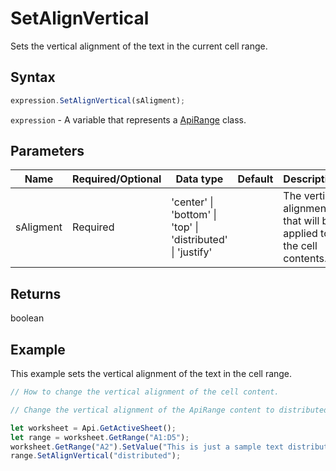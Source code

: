 # SetAlignVertical

Sets the vertical alignment of the text in the current cell range.

## Syntax

```javascript
expression.SetAlignVertical(sAligment);
```

`expression` - A variable that represents a [ApiRange](../ApiRange.md) class.

## Parameters

| **Name** | **Required/Optional** | **Data type** | **Default** | **Description** |
| ------------- | ------------- | ------------- | ------------- | ------------- |
| sAligment | Required | 'center' \| 'bottom' \| 'top' \| 'distributed' \| 'justify' |  | The vertical alignment that will be applied to the cell contents. |

## Returns

boolean

## Example

This example sets the vertical alignment of the text in the cell range.

```javascript editor-xlsx
// How to change the vertical alignment of the cell content.

// Change the vertical alignment of the ApiRange content to distributed.

let worksheet = Api.GetActiveSheet();
let range = worksheet.GetRange("A1:D5");
worksheet.GetRange("A2").SetValue("This is just a sample text distributed in the A2 cell.");
range.SetAlignVertical("distributed");
```
